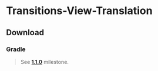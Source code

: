 Transitions-View-Translation
===============

## Download ##

### Gradle ###
> See **[1.1.0](https://github.com/universum-studios/android_transitions/milestone/1)** milestone.
